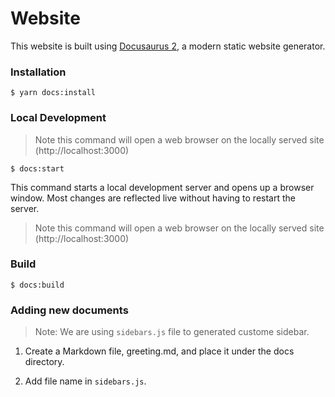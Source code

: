 # Website

This website is built using [Docusaurus 2](https://docusaurus.io/), a modern static website generator.


### Installation

```
$ yarn docs:install
```

### Local Development

> Note this command will open a web browser on the locally served site (http://localhost:3000)

```
$ docs:start
```

This command starts a local development server and opens up a browser window. Most changes are reflected live without having to restart the server.

> Note this command will open a web browser on the locally served site (http://localhost:3000)

### Build

```
$ docs:build
```

### Adding new documents

> Note: We are using `sidebars.js` file to generated custome sidebar.

1. Create a Markdown file, greeting.md, and place it under the docs directory.

2. Add file name in `sidebars.js`.
